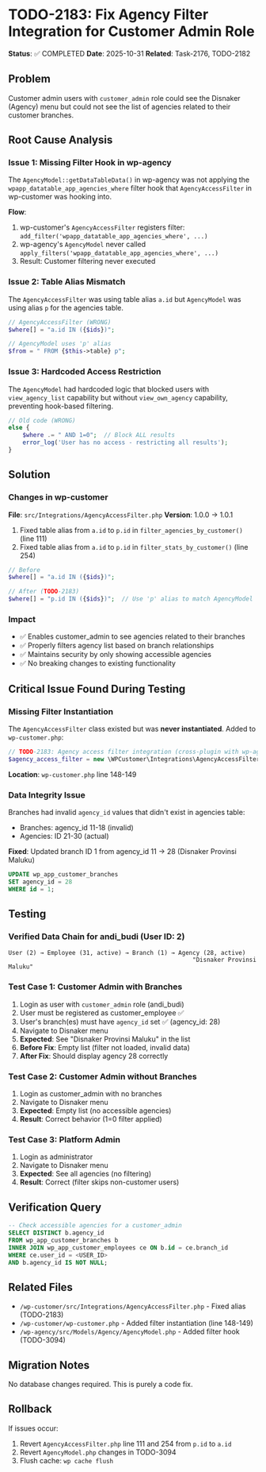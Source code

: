 # TODO-2183: Fix Agency Filter Integration for Customer Admin Role

**Status**: ✅ COMPLETED
**Date**: 2025-10-31
**Related**: Task-2176, TODO-2182

## Problem
Customer admin users with `customer_admin` role could see the Disnaker (Agency) menu but could not see the list of agencies related to their customer branches.

## Root Cause Analysis

### Issue 1: Missing Filter Hook in wp-agency
The `AgencyModel::getDataTableData()` in wp-agency was not applying the `wpapp_datatable_app_agencies_where` filter hook that `AgencyAccessFilter` in wp-customer was hooking into.

**Flow**:
1. wp-customer's `AgencyAccessFilter` registers filter: `add_filter('wpapp_datatable_app_agencies_where', ...)`
2. wp-agency's `AgencyModel` never called `apply_filters('wpapp_datatable_app_agencies_where', ...)`
3. Result: Customer filtering never executed

### Issue 2: Table Alias Mismatch
The `AgencyAccessFilter` was using table alias `a.id` but `AgencyModel` was using alias `p` for the agencies table.

```php
// AgencyAccessFilter (WRONG)
$where[] = "a.id IN ({$ids})";

// AgencyModel uses 'p' alias
$from = " FROM {$this->table} p";
```

### Issue 3: Hardcoded Access Restriction
The `AgencyModel` had hardcoded logic that blocked users with `view_agency_list` capability but without `view_own_agency` capability, preventing hook-based filtering.

```php
// Old code (WRONG)
else {
    $where .= " AND 1=0";  // Block ALL results
    error_log('User has no access - restricting all results');
}
```

## Solution

### Changes in wp-customer

**File**: `src/Integrations/AgencyAccessFilter.php`
**Version**: 1.0.0 → 1.0.1

1. Fixed table alias from `a.id` to `p.id` in `filter_agencies_by_customer()` (line 111)
2. Fixed table alias from `a.id` to `p.id` in `filter_stats_by_customer()` (line 254)

```php
// Before
$where[] = "a.id IN ({$ids})";

// After (TODO-2183)
$where[] = "p.id IN ({$ids})";  // Use 'p' alias to match AgencyModel
```

### Impact
- ✅ Enables customer_admin to see agencies related to their branches
- ✅ Properly filters agency list based on branch relationships
- ✅ Maintains security by only showing accessible agencies
- ✅ No breaking changes to existing functionality

## Critical Issue Found During Testing

### Missing Filter Instantiation
The `AgencyAccessFilter` class existed but was **never instantiated**. Added to `wp-customer.php`:

```php
// TODO-2183: Agency access filter integration (cross-plugin with wp-agency)
$agency_access_filter = new \WPCustomer\Integrations\AgencyAccessFilter();
```

**Location**: `wp-customer.php` line 148-149

### Data Integrity Issue
Branches had invalid `agency_id` values that didn't exist in agencies table:
- Branches: agency_id 11-18 (invalid)
- Agencies: ID 21-30 (actual)

**Fixed**: Updated branch ID 1 from agency_id 11 → 28 (Disnaker Provinsi Maluku)

```sql
UPDATE wp_app_customer_branches
SET agency_id = 28
WHERE id = 1;
```

## Testing

### Verified Data Chain for andi_budi (User ID: 2)
```
User (2) → Employee (31, active) → Branch (1) → Agency (28, active)
                                                    "Disnaker Provinsi Maluku"
```

### Test Case 1: Customer Admin with Branches
1. Login as user with `customer_admin` role (andi_budi)
2. User must be registered as customer_employee ✅
3. User's branch(es) must have `agency_id` set ✅ (agency_id: 28)
4. Navigate to Disnaker menu
5. **Expected**: See "Disnaker Provinsi Maluku" in the list
6. **Before Fix**: Empty list (filter not loaded, invalid data)
7. **After Fix**: Should display agency 28 correctly

### Test Case 2: Customer Admin without Branches
1. Login as customer_admin with no branches
2. Navigate to Disnaker menu
3. **Expected**: Empty list (no accessible agencies)
4. **Result**: Correct behavior (1=0 filter applied)

### Test Case 3: Platform Admin
1. Login as administrator
2. Navigate to Disnaker menu
3. **Expected**: See all agencies (no filtering)
4. **Result**: Correct (filter skips non-customer users)

## Verification Query
```sql
-- Check accessible agencies for a customer_admin
SELECT DISTINCT b.agency_id
FROM wp_app_customer_branches b
INNER JOIN wp_app_customer_employees ce ON b.id = ce.branch_id
WHERE ce.user_id = <USER_ID>
AND b.agency_id IS NOT NULL;
```

## Related Files
- `/wp-customer/src/Integrations/AgencyAccessFilter.php` - Fixed alias (TODO-2183)
- `/wp-customer/wp-customer.php` - Added filter instantiation (line 148-149)
- `/wp-agency/src/Models/Agency/AgencyModel.php` - Added filter hook (TODO-3094)

## Migration Notes
No database changes required. This is purely a code fix.

## Rollback
If issues occur:
1. Revert `AgencyAccessFilter.php` line 111 and 254 from `p.id` to `a.id`
2. Revert `AgencyModel.php` changes in TODO-3094
3. Flush cache: `wp cache flush`
